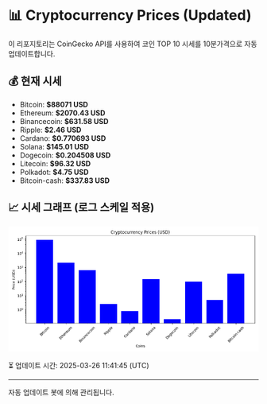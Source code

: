 
# 📊 Cryptocurrency Prices (Updated)

이 리포지토리는 CoinGecko API를 사용하여 코인 TOP 10 시세를 10분가격으로 자동 업데이트합니다.

## 💰 현재 시세
- Bitcoin: **$88071 USD**
- Ethereum: **$2070.43 USD**
- Binancecoin: **$631.58 USD**
- Ripple: **$2.46 USD**
- Cardano: **$0.770693 USD**
- Solana: **$145.01 USD**
- Dogecoin: **$0.204508 USD**
- Litecoin: **$96.32 USD**
- Polkadot: **$4.75 USD**
- Bitcoin-cash: **$337.83 USD**

## 📈 시세 그래프 (로그 스케일 적용)
![Crypto Prices](crypto_prices.png)

⏳ 업데이트 시간: 2025-03-26 11:41:45 (UTC)

---
자동 업데이트 봇에 의해 관리됩니다.
